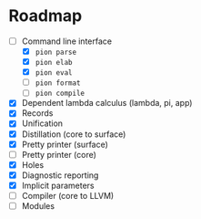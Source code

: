 # Roadmap

- [ ] Command line interface
    - [x] `pion parse`
    - [x] `pion elab`
    - [x] `pion eval`
    - [ ] `pion format`
    - [ ] `pion compile`
- [x] Dependent lambda calculus (lambda, pi, app)
- [x] Records
- [x] Unification
- [x] Distillation (core to surface)
- [x] Pretty printer (surface)
- [ ] Pretty printer (core)
- [x] Holes
- [x] Diagnostic reporting
- [x] Implicit parameters
- [ ] Compiler (core to LLVM)
- [ ] Modules
